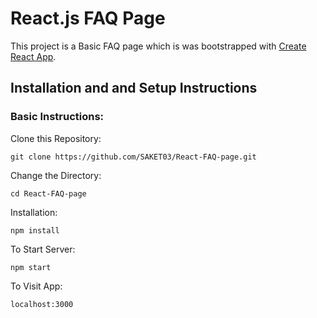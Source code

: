 # React.js FAQ Page

This project is a Basic FAQ page which is was bootstrapped with [Create React App](https://github.com/facebook/create-react-app).

## Installation and and Setup Instructions

### Basic Instructions:

Clone this Repository:

`git clone https://github.com/SAKET03/React-FAQ-page.git`

Change the Directory:

`cd React-FAQ-page`

Installation:

`npm install`  

To Start Server:

`npm start`  

To Visit App:

`localhost:3000`
